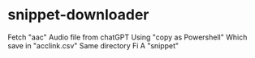 # snippet-downloader
Fetch "aac" Audio file from chatGPT Using "copy as Powershell" Which save in "acclink.csv" Same directory Fi A "snippet"
